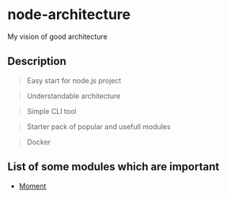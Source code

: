 # node-architecture
 My vision of good architecture

## Description
 > Easy start for node.js project
 
 > Understandable architecture
 
 > Simple CLI tool
 
 > Starter pack of popular and usefull modules
 
 > Docker
 
## List of some modules which are important
 - <a href="https://www.npmjs.com/package/moment">Moment</a>
 
 
